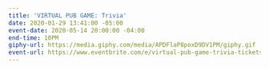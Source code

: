 ```yaml
---
title: 'VIRTUAL PUB GAME: Trivia'
date: 2020-01-29 13:41:00 -05:00
event-date: 2020-05-14 20:00:00 -04:00
end-time: 10PM
giphy-url: https://media.giphy.com/media/APDFlaP8poxD9DV1PM/giphy.gif
event-url: https://www.eventbrite.com/e/virtual-pub-game-trivia-tickets-104796061842
---
```


